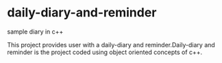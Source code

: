 # daily-diary-and-reminder
sample diary in c++

This project provides user with a daily-diary and reminder.Daily-diary and reminder is the project coded using object oriented concepts of c++.
